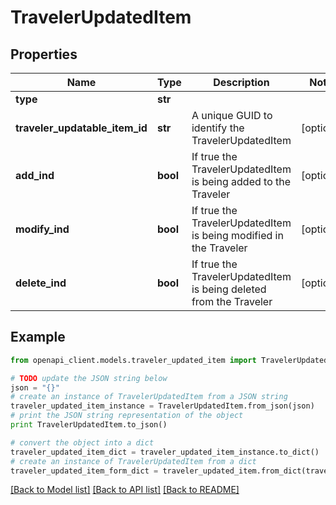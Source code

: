 # TravelerUpdatedItem


## Properties
Name | Type | Description | Notes
------------ | ------------- | ------------- | -------------
**type** | **str** |  | 
**traveler_updatable_item_id** | **str** | A unique GUID to identify the TravelerUpdatedItem | [optional] 
**add_ind** | **bool** | If true the TravelerUpdatedItem is being added to the Traveler | [optional] 
**modify_ind** | **bool** | If true the TravelerUpdatedItem is being modified in the Traveler | [optional] 
**delete_ind** | **bool** | If true the TravelerUpdatedItem is being deleted from the Traveler | [optional] 

## Example

```python
from openapi_client.models.traveler_updated_item import TravelerUpdatedItem

# TODO update the JSON string below
json = "{}"
# create an instance of TravelerUpdatedItem from a JSON string
traveler_updated_item_instance = TravelerUpdatedItem.from_json(json)
# print the JSON string representation of the object
print TravelerUpdatedItem.to_json()

# convert the object into a dict
traveler_updated_item_dict = traveler_updated_item_instance.to_dict()
# create an instance of TravelerUpdatedItem from a dict
traveler_updated_item_form_dict = traveler_updated_item.from_dict(traveler_updated_item_dict)
```
[[Back to Model list]](../README.md#documentation-for-models) [[Back to API list]](../README.md#documentation-for-api-endpoints) [[Back to README]](../README.md)


